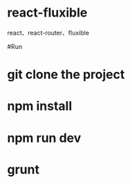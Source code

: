 # react-fluxible
react、react-router、fluxible

#Run
# git clone the project
# npm install
# npm run dev
# grunt

